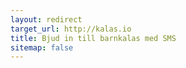 ```yaml
---
layout: redirect
target_url: http://kalas.io
title: Bjud in till barnkalas med SMS
sitemap: false
---
```

